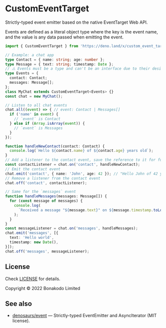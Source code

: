 # CustomEventTarget

Strictly-typed event emitter based on the native EventTarget Web API.

Events are defined as a literal object type where the key is the event name, and the value is any data passed when emitting the event.

```ts
import { CustomEventTarget } from 'https://deno.land/x/custom_event_target/mod.ts';

// Example: a chat app
type Contact = { name: string; age: number };
type Message = { text: string; timestamp: Date };
// ⚠️ Events must be a type and can't be an interface due to their design differences
type Events = {
  contact: Contact;
  messages: Message[];
};
class MyChat extends CustomEventTarget<Events> {}
const chat = new MyChat();

// Listen to all chat events
chat.all((event) => { // event: Contact | Messages[]
  if ('name' in event) {
    // `event` is Contact
  } else if (Array.isArray(event)) {
    // `event` is Messages
  }
});

function handleNewContact(contact: Contact) {
  console.log(`Hello ${contact.name} of ${contact.age} years old`);
}
// Add a listener to the contact event, save the reference to it for future (required to turn it off)
const contactListener = chat.on('contact', handleNewContact);
// Emit the contact event
chat.emit('contact', { name: 'John', age: 42 }); // "Hello John of 42 years old"
// Remove a listener from the contact event
chat.off('contact', contactListener);

// Same for the `messages` event
function handleMessages(messages: Message[]) {
  for (const message of messages) {
    console.log(
      `Received a message "${message.text}" on ${message.timestamp.toLocaleString()}`,
    );
  }
}
const messageListener = chat.on('messages', handleMessages);
chat.emit('messages', [{
  text: 'Hello world',
  timestamp: new Date(),
}]);
chat.off('messages', messageListener);
```

## License

Check [LICENSE](./LICENSE) for details.

Copyright © 2022 Bonakodo Limited

## See also

- [denosaurs/event](https://github.com/denosaurs/event) — Strictly-typed EventEmitter and AsyncIterator (MIT license).
